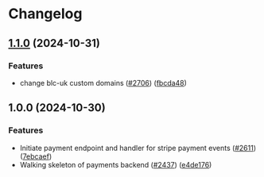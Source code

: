 # Changelog

## [1.1.0](https://github.com/bluelightcard/BlueLightCard-2.0/compare/bluelightcard/orders-v1.0.0...bluelightcard/orders-v1.1.0) (2024-10-31)


### Features

* change blc-uk custom domains ([#2706](https://github.com/bluelightcard/BlueLightCard-2.0/issues/2706)) ([fbcda48](https://github.com/bluelightcard/BlueLightCard-2.0/commit/fbcda48af74f4bdc2fa92878997b5a8bf31520b9))

## 1.0.0 (2024-10-30)


### Features

* Initiate payment endpoint and handler for stripe payment events ([#2611](https://github.com/bluelightcard/BlueLightCard-2.0/issues/2611)) ([7ebcaef](https://github.com/bluelightcard/BlueLightCard-2.0/commit/7ebcaefde05ef89ca645caea34a2d7b24ac56dae))
* Walking skeleton of payments backend ([#2437](https://github.com/bluelightcard/BlueLightCard-2.0/issues/2437)) ([e4de176](https://github.com/bluelightcard/BlueLightCard-2.0/commit/e4de176e1d383f140d9db5d57511b188c4a88510))
